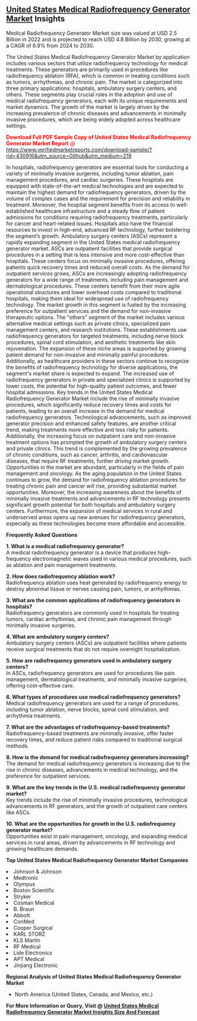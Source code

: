 <h2><a href="https://www.verifiedmarketreports.com/download-sample/?rid=430916&amp;utm_source=Github&amp;utm_medium=219" target="_blank">United States Medical Radiofrequency Generator Market</a> Insights</h2><p>Medical Radiofrequency Generator Market size was valued at USD 2.5 Billion in 2022 and is projected to reach USD 4.8 Billion by 2030, growing at a CAGR of 8.9% from 2024 to 2030.</p><p><p>The United States Medical Radiofrequency Generator Market by application includes various sectors that utilize radiofrequency technology for medical treatments. These generators are primarily used in procedures like radiofrequency ablation (RFA), which is common in treating conditions such as tumors, arrhythmias, and chronic pain. The market is categorized into three primary applications: hospitals, ambulatory surgery centers, and others. These segments play crucial roles in the adoption and use of medical radiofrequency generators, each with its unique requirements and market dynamics. The growth of the market is largely driven by the increasing prevalence of chronic diseases and advancements in minimally invasive procedures, which are being widely adopted across healthcare settings. <p><span class=""><span style="color: #ff0000;"><strong>Download Full PDF Sample Copy of United States Medical Radiofrequency Generator Market Report</strong> @ </span><a href="https://www.verifiedmarketreports.com/download-sample/?rid=430916&amp;utm_source=Github&amp;utm_medium=219" target="_blank">https://www.verifiedmarketreports.com/download-sample/?rid=430916&amp;utm_source=Github&amp;utm_medium=219</a></span></p> In hospitals, radiofrequency generators are essential tools for conducting a variety of minimally invasive surgeries, including tumor ablation, pain management procedures, and cardiac surgeries. These hospitals are equipped with state-of-the-art medical technologies and are expected to maintain the highest demand for radiofrequency generators, driven by the volume of complex cases and the requirement for precision and reliability in treatment. Moreover, the hospital segment benefits from its access to well-established healthcare infrastructure and a steady flow of patient admissions for conditions requiring radiofrequency treatments, particularly for cancer and heart-related issues. Hospitals also have the financial resources to invest in high-end, advanced RF technology, further bolstering the segment’s growth. Ambulatory surgery centers (ASCs) represent a rapidly expanding segment in the United States medical radiofrequency generator market. ASCs are outpatient facilities that provide surgical procedures in a setting that is less intensive and more cost-effective than hospitals. These centers focus on minimally invasive procedures, offering patients quick recovery times and reduced overall costs. As the demand for outpatient services grows, ASCs are increasingly adopting radiofrequency generators for a wide range of treatments, including pain management and dermatological procedures. These centers benefit from their more agile operational structures and lower overhead costs compared to traditional hospitals, making them ideal for widespread use of radiofrequency technology. The market growth in this segment is fueled by the increasing preference for outpatient services and the demand for non-invasive therapeutic options. The "others" segment of the market includes various alternative medical settings such as private clinics, specialized pain management centers, and research institutions. These establishments use radiofrequency generators for targeted treatments, including nerve block procedures, spinal cord stimulation, and aesthetic treatments like skin rejuvenation. The expansion of these niche areas is supported by growing patient demand for non-invasive and minimally painful procedures. Additionally, as healthcare providers in these sectors continue to recognize the benefits of radiofrequency technology for diverse applications, the segment's market share is expected to expand. The increased use of radiofrequency generators in private and specialized clinics is supported by lower costs, the potential for high-quality patient outcomes, and fewer hospital admissions. Key trends in the United States Medical Radiofrequency Generator Market include the rise of minimally invasive procedures, which significantly reduce recovery times and costs for patients, leading to an overall increase in the demand for medical radiofrequency generators. Technological advancements, such as improved generator precision and enhanced safety features, are another critical trend, making treatments more effective and less risky for patients. Additionally, the increasing focus on outpatient care and non-invasive treatment options has prompted the growth of ambulatory surgery centers and private clinics. This trend is complemented by the growing prevalence of chronic conditions, such as cancer, arthritis, and cardiovascular diseases, that require RF treatments, further driving market growth. Opportunities in the market are abundant, particularly in the fields of pain management and oncology. As the aging population in the United States continues to grow, the demand for radiofrequency ablation procedures for treating chronic pain and cancer will rise, providing substantial market opportunities. Moreover, the increasing awareness about the benefits of minimally invasive treatments and advancements in RF technology presents significant growth potential for both hospitals and ambulatory surgery centers. Furthermore, the expansion of medical services in rural and underserved areas opens up new avenues for radiofrequency generators, especially as these technologies become more affordable and accessible. <p><strong>Frequently Asked Questions</strong></p> <p><strong>1. What is a medical radiofrequency generator?</strong><br> A medical radiofrequency generator is a device that produces high-frequency electromagnetic waves used in various medical procedures, such as ablation and pain management treatments. </p> <p><strong>2. How does radiofrequency ablation work?</strong><br> Radiofrequency ablation uses heat generated by radiofrequency energy to destroy abnormal tissue or nerves causing pain, tumors, or arrhythmias. </p> <p><strong>3. What are the common applications of radiofrequency generators in hospitals?</strong><br> Radiofrequency generators are commonly used in hospitals for treating tumors, cardiac arrhythmias, and chronic pain management through minimally invasive surgeries. </p> <p><strong>4. What are ambulatory surgery centers?</strong><br> Ambulatory surgery centers (ASCs) are outpatient facilities where patients receive surgical treatments that do not require overnight hospitalization. </p> <p><strong>5. How are radiofrequency generators used in ambulatory surgery centers?</strong><br> In ASCs, radiofrequency generators are used for procedures like pain management, dermatological treatments, and minimally invasive surgeries, offering cost-effective care. </p> <p><strong>6. What types of procedures use medical radiofrequency generators?</strong><br> Medical radiofrequency generators are used for a range of procedures, including tumor ablation, nerve blocks, spinal cord stimulation, and arrhythmia treatments. </p> <p><strong>7. What are the advantages of radiofrequency-based treatments?</strong><br> Radiofrequency-based treatments are minimally invasive, offer faster recovery times, and reduce patient risks compared to traditional surgical methods. </p> <p><strong>8. How is the demand for medical radiofrequency generators increasing?</strong><br> The demand for medical radiofrequency generators is increasing due to the rise in chronic diseases, advancements in medical technology, and the preference for outpatient services. </p> <p><strong>9. What are the key trends in the U.S. medical radiofrequency generator market?</strong><br> Key trends include the rise of minimally invasive procedures, technological advancements in RF generators, and the growth of outpatient care centers like ASCs. </p> <p><strong>10. What are the opportunities for growth in the U.S. radiofrequency generator market?</strong><br> Opportunities exist in pain management, oncology, and expanding medical services in rural areas, driven by advancements in RF technology and growing healthcare demands. </p></p><p><strong>Top United States Medical Radiofrequency Generator Market Companies</strong></p><div data-test-id=""><p><li>Johnson & Johnson</li><li> Medtronic</li><li> Olympus</li><li> Boston Scientific</li><li> Stryker</li><li> Cosman Medical</li><li> B. Braun</li><li> Abbott</li><li> ConMed</li><li> Cooper Surgical</li><li> KARL STORZ</li><li> KLS Martin</li><li> RF Medical</li><li> Lide Electronics</li><li> APT Medical</li><li> Jinjiang Electronic</li></p><div><strong>Regional Analysis of&nbsp;United States Medical Radiofrequency Generator Market</strong></div><ul><li dir="ltr"><p dir="ltr">North America&nbsp;(United States, Canada, and Mexico, etc.)</p></li></ul><p><strong>For More Information or Query, Visit @&nbsp;</strong><strong><a href="https://www.verifiedmarketreports.com/product/medical-radiofrequency-generator-market/?utm_source=Github&amp;utm_medium=219" target="_blank">United States Medical Radiofrequency Generator Market Insights Size And Forecast</a></strong></p></div>
